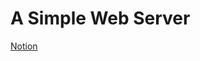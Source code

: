 # A Simple Web Server

[Notion](https://jnaimxiii.notion.site/02-A-Simple-Web-Server-186c876e8b7349a69c32e3029b4b6cc0)
